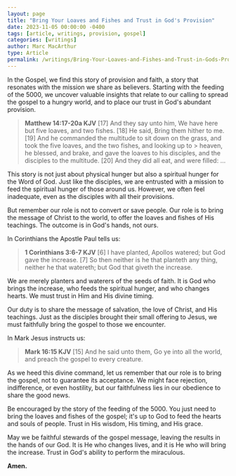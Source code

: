 ```yaml
---
layout: page
title: "Bring Your Loaves and Fishes and Trust in God's Provision"
date: 2023-11-05 00:00:00 -0400
tags: [article, writings, provision, gospel]
categories: [writings]
author: Marc MacArthur
type: Article
permalink: /writings/Bring-Your-Loaves-and-Fishes-and-Trust-in-Gods-Provision/
---
```


In the Gospel, we find this story of provision and faith, a story that resonates with the mission we share as believers. Starting with the feeding of the 5000, we uncover valuable insights that relate to our calling to spread the gospel to a hungry world, and to place our trust in God's abundant provision.

> **Matthew 14:17-20a KJV**
> [17] And they say unto him, We have here but five loaves, and two fishes.
> [18] He said, Bring them hither to me. 
> [19] And he commanded the multitude to sit down on the grass, and took the five loaves, and the two fishes, and looking up to > heaven, he blessed, and brake, and gave the loaves to his disciples, and the disciples to the multitude. 
> [20] And they did all eat, and were filled: ...

This story is not just about physical hunger but also a spiritual hunger for the Word of God. Just like the disciples, we are entrusted with a mission to feed the spiritual hunger of those around us. However, we often feel inadequate, even as the disciples with all their provisions.

But remember our role is not to convert or save people. Our role is to bring the message of Christ to the world, to offer the loaves and fishes of His teachings. The outcome is in God's hands, not ours.

In Corinthians the Apostle Paul tells us:

> **1 Corinthians 3:6-7 KJV**
> [6] I have planted, Apollos watered; but God gave the increase.
> [7] So then neither is he that planteth any thing, neither he that watereth; but God that giveth the increase. 

We are merely planters and waterers of the seeds of faith. It is God who brings the increase, who feeds the spiritual hunger, and who changes hearts. We must trust in Him and His divine timing.

Our duty is to share the message of salvation, the love of Christ, and His teachings. Just as the disciples brought their small offering to Jesus, we must faithfully bring the gospel to those we encounter.

In Mark Jesus instructs us:

> **Mark 16:15 KJV**
> [15] And he said unto them, Go ye into all the world, and preach the gospel to every creature. 

As we heed this divine command, let us remember that our role is to bring the gospel, not to guarantee its acceptance. We might face rejection, indifference, or even hostility, but our faithfulness lies in our obedience to share the good news.

Be encouraged by the story of the feeding of the 5000. You just need to bring the loaves and fishes of the gospel; it's up to God to feed the hearts and souls of people. Trust in His wisdom, His timing, and His grace.

May we be faithful stewards of the gospel message, leaving the results in the hands of our God. It is He who changes lives, and it is He who will bring the increase. Trust in God's ability to perform the miraculous. 

**Amen.**
